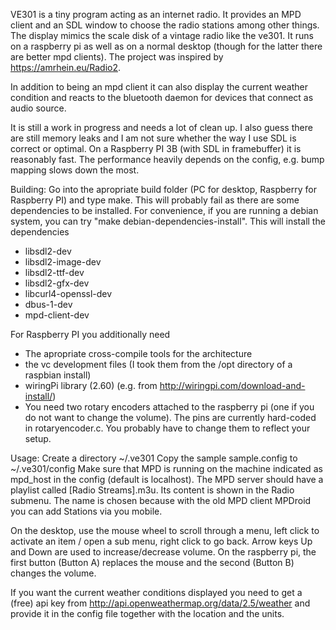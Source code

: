 VE301 is a tiny program acting as an internet radio. It provides
an MPD client and an SDL window to choose the radio stations among
other things.
The display mimics the scale disk of a vintage radio like the ve301.
It runs on a raspberry pi as well as on a normal desktop (though for
the latter there are better mpd clients).
The project was inspired by https://amrhein.eu/Radio2.

In addition to being an mpd client it can also display the current weather
condition and reacts to the bluetooth daemon for devices that connect as
audio source.

It is still a work in progress and needs a lot of clean up. I also
guess there are still memory leaks and I am not sure whether the way
I use SDL is correct or optimal. On a Raspberry PI 3B (with SDL in framebuffer)
it is reasonably fast. The performance heavily depends on the config, e.g.
bump mapping slows down the most.

Building:
Go into the apropriate build folder (PC for desktop, Raspberry for Raspberry PI)
and type make.
This will probably fail as there are some dependencies to be installed. For convenience,
if you are running a debian system, you can try "make debian-dependencies-install".
This will install the dependencies
 - libsdl2-dev
 - libsdl2-image-dev
 - libsdl2-ttf-dev
 - libsdl2-gfx-dev
 - libcurl4-openssl-dev
 - dbus-1-dev
 - mpd-client-dev

For Raspberry PI you additionally need
 - The apropriate cross-compile tools for the architecture
 - the vc development files (I took them from the /opt directory of a raspbian install)
 - wiringPi library (2.60) (e.g. from http://wiringpi.com/download-and-install/)
 - You need two rotary encoders attached to the raspberry pi (one if you do not want to
   change the volume). The pins are currently hard-coded in rotaryencoder.c. You probably
   have to change them to reflect your setup.
 
Usage:
  Create a directory ~/.ve301
  Copy the sample sample.config to ~/.ve301/config
  Make sure that MPD is running on the machine indicated as mpd_host in the config (default is localhost).
  The MPD server should have a playlist called [Radio Streams].m3u. Its content is shown in the Radio submenu.
  The name is chosen because with the old MPD client MPDroid you can add Stations via you mobile.

  On the desktop, use the mouse wheel to scroll through a menu, left click to activate an item / open a sub menu,
  right click to go back. Arrow keys Up and Down are used to increase/decrease volume.
  On the raspberry pi, the first button (Button A) replaces the mouse and the second (Button B) changes the volume.
  
  If you want the current weather conditions displayed you need to get a (free) api key from
  http://api.openweathermap.org/data/2.5/weather and provide it in the config file together with the location and the units.
